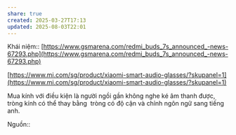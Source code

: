 ```yaml
---
share: true
created: 2025-03-27T17:13
updated: 2025-08-03T22:01
---
```

Khái niệm:: 
[https://www.gsmarena.com/redmi_buds_7s_announced_-news-67293.php](https://www.gsmarena.com/redmi_buds_7s_announced_-news-67293.php)

[https://www.mi.com/sg/product/xiaomi-smart-audio-glasses/?skupanel=1](https://www.mi.com/sg/product/xiaomi-smart-audio-glasses/?skupanel=1)

Mua kính với điều kiện là người ngồi gần không nghe ké âm thanh được, tròng kính có thể thay bằng  tròng có độ cận và chỉnh ngôn ngữ sang tiếng anh.

Nguồn:: 
